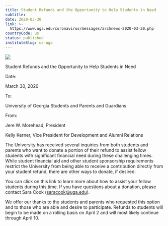 ```yaml
---
title: Student Refunds and the Opportunity to Help Students in Need
subtitle: 
date: 2020-03-30
link: >-
  https://www.uga.edu/coronavirus/messages/archnews-2020-03-30.php
countryCode: us
status: published
instituteSlug: us-uga
---
```

![](https://www.uga.edu/_resources/icons/apple-touch-icon-57x57.png)

Student Refunds and the Opportunity to Help Students in Need

Date:

March 30, 2020

To:

University of Georgia Students and Parents and Guardians

From:

Jere W. Morehead, President

Kelly Kerner, Vice President for Development and Alumni Relations

The University has received several inquiries from both students and parents who want to donate a portion of their refund to assist fellow students with significant financial need during these challenging times. While student financial aid and other student sponsorship requirements restrict the University from being able to receive a contribution directly from your student refund, there are other ways to donate, if desired.

You can click on this link to learn more about how to assist your fellow students during this time. If you have questions about a donation, please contact Sara Cook (saracook@uga.edu).

We offer our thanks to the students and parents who requested this option and to those who are able and desire to participate. Refunds to students will begin to be made on a rolling basis on April 2 and will most likely continue through April 10.